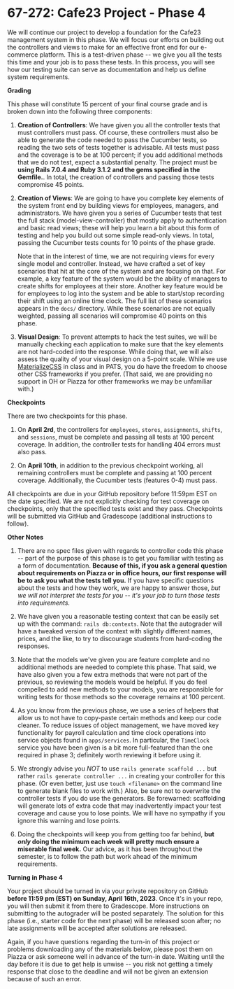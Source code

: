 67-272: Cafe23 Project - Phase 4
===
We will continue our project to develop a foundation for the Cafe23 management system in this phase. We will focus our efforts on building out the controllers and views to make for an effective front end for our e-commerce platform. This is a test-driven phase -- we give you all the tests this time and your job is to pass these tests.  In this process, you will see how our testing suite can serve as documentation and help us define system requirements.

**Grading**

This phase will constitute 15 percent of your final course grade and is broken down into the following three components:


1. **Creation of Controllers**: We have given you all the controller tests that must controllers must pass. Of course, these controllers must also be able to generate the code needed to pass the Cucumber tests, so reading the two sets of tests together is advisable. All tests must pass and the coverage is to be at 100 percent; if you add additional methods that we do not test, expect a substantial penalty.  The project must be **using Rails 7.0.4 and Ruby 3.1.2 and the gems specified in the Gemfile.**. In total, the creation of controllers and passing those tests compromise 45 points.

2. **Creation of Views**: We are going to have you complete key elements of the system front end by building views for employees, managers, and administrators.  We have given you a series of Cucumber tests that test the full stack (model-view-controller) that mostly apply to authentication and basic read views; these will help you learn a bit about this form of testing and help you build out some simple read-only views. In total, passing the Cucumber tests counts for 10 points of the phase grade.

    Note that in the interest of time, we are not requiring views for every single model and controller.  Instead, we have crafted a set of key scenarios that hit at the core of the system and are focusing on that. For example, a key feature of the system would be the ability of managers to create shifts for employees at their store.  Another key feature would be for employees to log into the system and be able to start/stop recording their shift using an online time clock.  The full list of these scenarios appears in the `docs/` directory.  While these scenarios are not equally weighted, passing all scenarios will compromise 40 points on this phase.

3. **Visual Design**: To prevent attempts to hack the test suites, we will be manually checking each application to make sure that the key elements are not hard-coded into the response.  While doing that, we will also assess the quality of your visual design on a 5-point scale.  While we use [MaterializeCSS](https://materializecss.com/) in class and in PATS, you do have the freedom to choose other CSS frameworks if you prefer. (That said, we are providing no support in OH or Piazza for other frameworks we may be unfamiliar with.) 


**Checkpoints**

There are two checkpoints for this phase.

1. On **April 2rd**, the controllers for `employees`, `stores`, `assignments`, `shifts`, and `sessions`, must be complete and passing all tests at 100 percent coverage.  In addition, the controller tests for handling 404 errors must also pass.  

2. On **April 10th**, in addition to the previous checkpoint working, all remaining controllers must be complete and passing at 100 percent coverage. Additionally, the Cucumber tests (features 0-4) must pass.


All checkpoints are due in your GitHub repository before 11:59pm EST on the date specified.  We are not explicitly checking for test coverage on checkpoints, only that the specified tests exist and they pass.  Checkpoints will be submitted via GitHub and Gradescope (additional instructions to follow).

**Other Notes**

1. There are no spec files given with regards to controller code this phase -- part of the purpose of this phase is to get you familiar with testing as a form of documentation.  **Because of this, if you ask a general question about requirements on Piazza or in office hours, our first response will be to ask you what the tests tell you.**  If you have specific questions about the tests and how they work, we are happy to answer those, _but we will not interpret the tests for you -- it's your job to turn those tests into requirements._

2. We have given you a reasonable testing context that can be easily set up with the command: `rails db:contexts`. Note that the autograder will have a tweaked version of the context with slightly different names, prices, and the like, to try to discourage students from hard-coding the responses.

3. Note that the models we've given you are feature complete and no additional methods are needed to complete this phase. That said, we have also given you a few extra methods that were not part of the previous, so reviewing the models would be helpful.  If you do feel compelled to add new methods to your models, you are responsible for writing tests for those methods so the coverage remains at 100 percent.

4. As you know from the previous phase, we use a series of helpers that allow us to not have to copy-paste certain methods and keep our code cleaner.  To reduce issues of object management, we have moved key functionality for payroll calculation and time clock operations into service objects found in `apps/services`.  In particular, the `TimeClock` service you have been given is a bit more full-featured than the one required in phase 3; definitely worth reviewing it before using it.

5. We strongly advise you _NOT_ to use `rails generate scaffold ...` but rather `rails generate controller ...` in creating your controller for this phase. (Or even better, just use `touch <filename>` on the command line to generate blank files to work with.) Also, be sure not to overwrite the controller tests if you do use the generators.  Be forewarned: scaffolding will generate lots of extra code that may inadvertently impact your test coverage and cause you to lose points. We will have no sympathy if you ignore this warning and lose points.

6. Doing the checkpoints will keep you from getting too far behind, **but _only_ doing the minimum each week will pretty much ensure a miserable final week.** Our advice, as it has been throughout the semester, is to follow the path but work ahead of the minimum requirements.

**Turning in Phase 4**

Your project should be turned in via your private repository on GitHub **before 11:59 pm (EST) on Sunday, April 16th, 2023**. Once it's in your repo, you will then submit it from there to Gradescope. More instructions on submitting to the autograder will be posted separately. The solution for this phase (i.e., starter code for the next phase) will be released soon after; no late assignments will be accepted after solutions are released.

Again, if you have questions regarding the turn-in of this project or problems downloading any of the materials below, please post them on Piazza or ask someone well in advance of the turn-in date. Waiting until the day before it is due to get help is unwise -- you risk not getting a timely response that close to the deadline and will not be given an extension because of such an error.